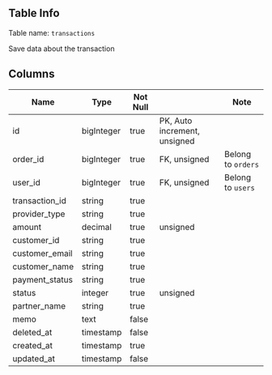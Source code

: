 ## Table Info

Table name: `transactions`

Save data about the transaction

## Columns

| Name           | Type       | Not Null |                              | Note               |
|----------------|------------|----------|------------------------------|--------------------|
| id             | bigInteger | true     | PK, Auto increment, unsigned |                    |
| order_id       | bigInteger | true     | FK, unsigned                 | Belong to `orders` |
| user_id        | bigInteger | true     | FK, unsigned                 | Belong to `users`  |
| transaction_id | string     | true     |                              |                    |
| provider_type  | string     | true     |                              |                    |
| amount         | decimal    | true     | unsigned                     |                    |
| customer_id    | string     | true     |                              |                    |
| customer_email | string     | true     |                              |                    |
| customer_name  | string     | true     |                              |                    |
| payment_status | string     | true     |                              |                    |
| status         | integer    | true     | unsigned                     |                    |
| partner_name   | string     | true     |                              |                    |
| memo           | text       | false    |                              |                    |
| deleted_at     | timestamp  | false    |                              |                    |
| created_at     | timestamp  | true     |                              |                    |
| updated_at     | timestamp  | false    |                              |                    |
